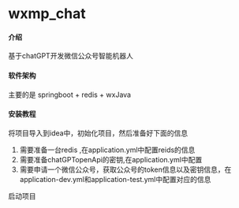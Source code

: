 # wxmp_chat

#### 介绍
基于chatGPT开发微信公众号智能机器人

#### 软件架构
主要的是 springboot + redis + wxJava


#### 安装教程

将项目导入到idea中，初始化项目，然后准备好下面的信息

1.  需要准备一台redis ,在application.yml中配置reids的信息
2.  需要准备chatGPTopenApi的密钥,在application.yml中配置
3.  需要申请一个微信公众号，获取公众号的token信息以及密钥信息，在application-dev.yml和application-test.yml中配置对应的信息

启动项目    



